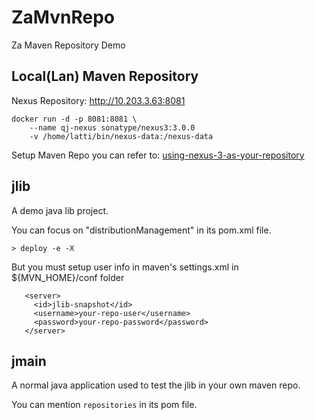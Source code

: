 # ZaMvnRepo
Za Maven Repository Demo

## Local(Lan) Maven Repository
Nexus Repository:
    http://10.203.3.63:8081 
    
    docker run -d -p 8081:8081 \
        --name qj-nexus sonatype/nexus3:3.0.0  
        -v /home/latti/bin/nexus-data:/nexus-data

   Setup Maven Repo you can refer to:
        [using-nexus-3-as-your-repository](https://blog.sonatype.com/using-nexus-3-as-your-repository-part-1-maven-artifacts)


## jlib

A demo java lib project.

You can focus on "distributionManagement" in its pom.xml file.

 `> deploy -e -X`
 
 But you must setup user info in maven's settings.xml in ${MVN_HOME}/conf folder
 
  ```
     <server>
       <id>jlib-snapshot</id>
       <username>your-repo-user</username>
       <password>your-repo-password</password>
     </server>
  ```
  
 ## jmain
 
 A normal java application used to test the jlib in your own maven repo.
 
 You can mention `repositories` in its pom file.
 
 